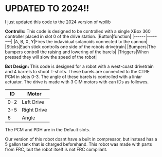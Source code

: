 <h1>UPDATED TO 2024!!</h1>

I just updated this code to the 2024 version of wpilib

**Controlls:**
This code is designed to be controlled with a single XBox 360 controller placed in slot 0 of the drive station.
|Button|function|
|------|--------|
|A, B, X, Y|Fires the indavidual solanoids connected to the cannon|
|Sticks|Each stick controlls one side of the robots drivetrain|
|Bumpers|The bumpers controll the raising and lowering of the barels|
|Triggers|When pressed they will slow the speed of the robot|

**Bot Design:**
This code is designed for a robot with a west-coast drivetrain and 4 barrels to shoot T-shirts. These barels are connected to the CTRE PCM in slots 0-3. The angle of these barels is controlled with a liniar actuator. The drive is made with 3 CIM motors with can IDs as followes.

|ID|Motor|
|--|-----|
|0-2|Left Drive|
|3-5|Right Drive|
|6|Angle|
The PCM and PDH are in the Default slots.

Our version of this robot dosnt have a built in compressor, but instead has a 5 gallon tank that is charged beforehand. This robot was made with parts from FRC, but the robot itself is not FRC compliant.
